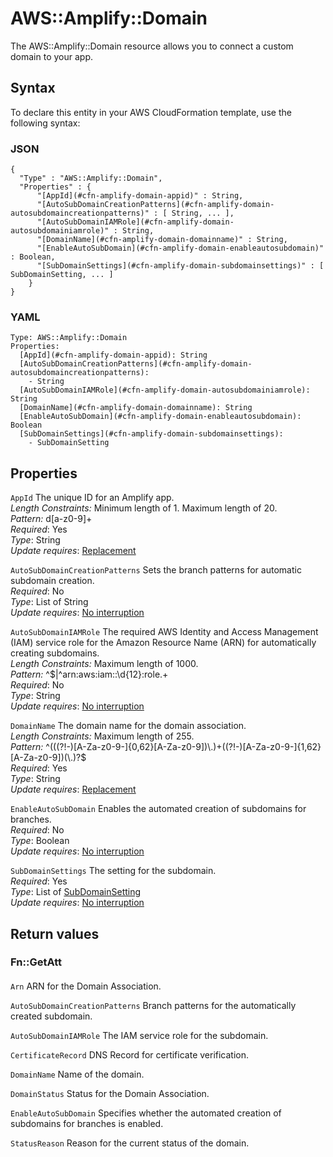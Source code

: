 # AWS::Amplify::Domain<a name="aws-resource-amplify-domain"></a>

 The AWS::Amplify::Domain resource allows you to connect a custom domain to your app\. 

## Syntax<a name="aws-resource-amplify-domain-syntax"></a>

To declare this entity in your AWS CloudFormation template, use the following syntax:

### JSON<a name="aws-resource-amplify-domain-syntax.json"></a>

```
{
  "Type" : "AWS::Amplify::Domain",
  "Properties" : {
      "[AppId](#cfn-amplify-domain-appid)" : String,
      "[AutoSubDomainCreationPatterns](#cfn-amplify-domain-autosubdomaincreationpatterns)" : [ String, ... ],
      "[AutoSubDomainIAMRole](#cfn-amplify-domain-autosubdomainiamrole)" : String,
      "[DomainName](#cfn-amplify-domain-domainname)" : String,
      "[EnableAutoSubDomain](#cfn-amplify-domain-enableautosubdomain)" : Boolean,
      "[SubDomainSettings](#cfn-amplify-domain-subdomainsettings)" : [ SubDomainSetting, ... ]
    }
}
```

### YAML<a name="aws-resource-amplify-domain-syntax.yaml"></a>

```
Type: AWS::Amplify::Domain
Properties: 
  [AppId](#cfn-amplify-domain-appid): String
  [AutoSubDomainCreationPatterns](#cfn-amplify-domain-autosubdomaincreationpatterns): 
    - String
  [AutoSubDomainIAMRole](#cfn-amplify-domain-autosubdomainiamrole): String
  [DomainName](#cfn-amplify-domain-domainname): String
  [EnableAutoSubDomain](#cfn-amplify-domain-enableautosubdomain): Boolean
  [SubDomainSettings](#cfn-amplify-domain-subdomainsettings): 
    - SubDomainSetting
```

## Properties<a name="aws-resource-amplify-domain-properties"></a>

`AppId`  <a name="cfn-amplify-domain-appid"></a>
 The unique ID for an Amplify app\.   
*Length Constraints:* Minimum length of 1\. Maximum length of 20\.  
*Pattern:* d\[a\-z0\-9\]\+  
*Required*: Yes  
*Type*: String  
*Update requires*: [Replacement](https://docs.aws.amazon.com/AWSCloudFormation/latest/UserGuide/using-cfn-updating-stacks-update-behaviors.html#update-replacement)

`AutoSubDomainCreationPatterns`  <a name="cfn-amplify-domain-autosubdomaincreationpatterns"></a>
 Sets the branch patterns for automatic subdomain creation\.   
*Required*: No  
*Type*: List of String  
*Update requires*: [No interruption](https://docs.aws.amazon.com/AWSCloudFormation/latest/UserGuide/using-cfn-updating-stacks-update-behaviors.html#update-no-interrupt)

`AutoSubDomainIAMRole`  <a name="cfn-amplify-domain-autosubdomainiamrole"></a>
The required AWS Identity and Access Management \(IAM\) service role for the Amazon Resource Name \(ARN\) for automatically creating subdomains\.  
*Length Constraints:* Maximum length of 1000\.  
*Pattern:* ^$\|^arn:aws:iam::\\d\{12\}:role\.\+   
*Required*: No  
*Type*: String  
*Update requires*: [No interruption](https://docs.aws.amazon.com/AWSCloudFormation/latest/UserGuide/using-cfn-updating-stacks-update-behaviors.html#update-no-interrupt)

`DomainName`  <a name="cfn-amplify-domain-domainname"></a>
 The domain name for the domain association\.   
*Length Constraints:* Maximum length of 255\.  
*Pattern:* ^\(\(\(?\!\-\)\[A\-Za\-z0\-9\-\]\{0,62\}\[A\-Za\-z0\-9\]\)\\\.\)\+\(\(?\!\-\)\[A\-Za\-z0\-9\-\]\{1,62\}\[A\-Za\-z0\-9\]\)\(\\\.\)?$  
*Required*: Yes  
*Type*: String  
*Update requires*: [Replacement](https://docs.aws.amazon.com/AWSCloudFormation/latest/UserGuide/using-cfn-updating-stacks-update-behaviors.html#update-replacement)

`EnableAutoSubDomain`  <a name="cfn-amplify-domain-enableautosubdomain"></a>
 Enables the automated creation of subdomains for branches\.   
*Required*: No  
*Type*: Boolean  
*Update requires*: [No interruption](https://docs.aws.amazon.com/AWSCloudFormation/latest/UserGuide/using-cfn-updating-stacks-update-behaviors.html#update-no-interrupt)

`SubDomainSettings`  <a name="cfn-amplify-domain-subdomainsettings"></a>
 The setting for the subdomain\.   
*Required*: Yes  
*Type*: List of [SubDomainSetting](aws-properties-amplify-domain-subdomainsetting.md)  
*Update requires*: [No interruption](https://docs.aws.amazon.com/AWSCloudFormation/latest/UserGuide/using-cfn-updating-stacks-update-behaviors.html#update-no-interrupt)

## Return values<a name="aws-resource-amplify-domain-return-values"></a>

### Fn::GetAtt<a name="aws-resource-amplify-domain-return-values-fn--getatt"></a>

#### <a name="aws-resource-amplify-domain-return-values-fn--getatt-fn--getatt"></a>

`Arn`  <a name="Arn-fn::getatt"></a>
ARN for the Domain Association\.

`AutoSubDomainCreationPatterns`  <a name="AutoSubDomainCreationPatterns-fn::getatt"></a>
Branch patterns for the automatically created subdomain\.

`AutoSubDomainIAMRole`  <a name="AutoSubDomainIAMRole-fn::getatt"></a>
The IAM service role for the subdomain\.

`CertificateRecord`  <a name="CertificateRecord-fn::getatt"></a>
DNS Record for certificate verification\.

`DomainName`  <a name="DomainName-fn::getatt"></a>
Name of the domain\.

`DomainStatus`  <a name="DomainStatus-fn::getatt"></a>
Status for the Domain Association\.

`EnableAutoSubDomain`  <a name="EnableAutoSubDomain-fn::getatt"></a>
Specifies whether the automated creation of subdomains for branches is enabled\.

`StatusReason`  <a name="StatusReason-fn::getatt"></a>
Reason for the current status of the domain\.